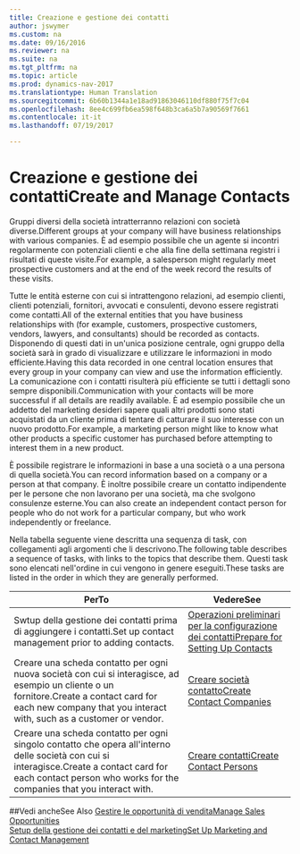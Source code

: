 ```yaml
---
title: Creazione e gestione dei contatti
author: jswymer
ms.custom: na
ms.date: 09/16/2016
ms.reviewer: na
ms.suite: na
ms.tgt_pltfrm: na
ms.topic: article
ms.prod: dynamics-nav-2017
ms.translationtype: Human Translation
ms.sourcegitcommit: 6b60b1344a1e18ad91863046110df880f75f7c04
ms.openlocfilehash: 8ee4c699fb6ea598f648b3ca6a5b7a90569f7661
ms.contentlocale: it-it
ms.lasthandoff: 07/19/2017

---
```

# <a name="create-and-manage-contacts"></a><span data-ttu-id="96ed6-102">Creazione e gestione dei contatti</span><span class="sxs-lookup"><span data-stu-id="96ed6-102">Create and Manage Contacts</span></span>
<span data-ttu-id="96ed6-103">Gruppi diversi della società intratterranno relazioni con società diverse.</span><span class="sxs-lookup"><span data-stu-id="96ed6-103">Different groups at your company will have business relationships with various companies.</span></span> <span data-ttu-id="96ed6-104">È ad esempio possibile che un agente si incontri regolarmente con potenziali clienti e che alla fine della settimana registri i risultati di queste visite.</span><span class="sxs-lookup"><span data-stu-id="96ed6-104">For example, a salesperson might regularly meet prospective customers and at the end of the week record the results of these visits.</span></span>

<span data-ttu-id="96ed6-105">Tutte le entità esterne con cui si intrattengono relazioni, ad esempio clienti, clienti potenziali, fornitori, avvocati e consulenti, devono essere registrati come contatti.</span><span class="sxs-lookup"><span data-stu-id="96ed6-105">All of the external entities that you have business relationships with (for example, customers, prospective customers, vendors, lawyers, and consultants) should be recorded as contacts.</span></span> <span data-ttu-id="96ed6-106">Disponendo di questi dati in un'unica posizione centrale, ogni gruppo della società sarà in grado di visualizzare e utilizzare le informazioni in modo efficiente.</span><span class="sxs-lookup"><span data-stu-id="96ed6-106">Having this data recorded in one central location ensures that every group in your company can view and use the information efficiently.</span></span> <span data-ttu-id="96ed6-107">La comunicazione con i contatti risulterà più efficiente se tutti i dettagli sono sempre disponibili.</span><span class="sxs-lookup"><span data-stu-id="96ed6-107">Communication with your contacts will be more successful if all details are readily available.</span></span> <span data-ttu-id="96ed6-108">È ad esempio possibile che un addetto del marketing desideri sapere quali altri prodotti sono stati acquistati da un cliente prima di tentare di catturare il suo interesse con un nuovo prodotto.</span><span class="sxs-lookup"><span data-stu-id="96ed6-108">For example, a marketing person might like to know what other products a specific customer has purchased before attempting to interest them in a new product.</span></span>

<span data-ttu-id="96ed6-109">È possibile registrare le informazioni in base a una società o a una persona di quella società.</span><span class="sxs-lookup"><span data-stu-id="96ed6-109">You can record information based on a company or a person at that company.</span></span> <span data-ttu-id="96ed6-110">È inoltre possibile creare un contatto indipendente per le persone che non lavorano per una società, ma che svolgono consulenze esterne.</span><span class="sxs-lookup"><span data-stu-id="96ed6-110">You can also create an independent contact person for people who do not work for a particular company, but who work independently or freelance.</span></span>

<span data-ttu-id="96ed6-111">Nella tabella seguente viene descritta una sequenza di task, con collegamenti agli argomenti che li descrivono.</span><span class="sxs-lookup"><span data-stu-id="96ed6-111">The following table describes a sequence of tasks, with links to the topics that describe them.</span></span> <span data-ttu-id="96ed6-112">Questi task sono elencati nell'ordine in cui vengono in genere eseguiti.</span><span class="sxs-lookup"><span data-stu-id="96ed6-112">These tasks are listed in the order in which they are generally performed.</span></span>

|<span data-ttu-id="96ed6-113">Per</span><span class="sxs-lookup"><span data-stu-id="96ed6-113">To</span></span> |<span data-ttu-id="96ed6-114">Vedere</span><span class="sxs-lookup"><span data-stu-id="96ed6-114">See</span></span> |
|---|----|
|<span data-ttu-id="96ed6-115">Swtup della gestione dei contatti prima di aggiungere i contatti.</span><span class="sxs-lookup"><span data-stu-id="96ed6-115">Set up contact management prior to adding contacts.</span></span>|[<span data-ttu-id="96ed6-116">Operazioni preliminari per la configurazione dei contatti</span><span class="sxs-lookup"><span data-stu-id="96ed6-116">Prepare for Setting Up Contacts</span></span>](marketing-setup-contacts.md)|
|<span data-ttu-id="96ed6-117">Creare una scheda contatto per ogni nuova società con cui si interagisce, ad esempio un cliente o un fornitore.</span><span class="sxs-lookup"><span data-stu-id="96ed6-117">Create a contact card for each new company that you interact with, such as a customer or vendor.</span></span>|[<span data-ttu-id="96ed6-118">Creare società contatto</span><span class="sxs-lookup"><span data-stu-id="96ed6-118">Create Contact Companies</span></span>](marketing-create-contact-companies.md)|
|<span data-ttu-id="96ed6-119">Creare una scheda contatto per ogni singolo contatto che opera all'interno delle società con cui si interagisce.</span><span class="sxs-lookup"><span data-stu-id="96ed6-119">Create a contact card for each contact person who works for the companies that you interact with.</span></span>|[<span data-ttu-id="96ed6-120">Creare contatti</span><span class="sxs-lookup"><span data-stu-id="96ed6-120">Create Contact Persons</span></span>](marketing-create-contact-persons.md)|

##<a name="see-also"></a><span data-ttu-id="96ed6-121">Vedi anche</span><span class="sxs-lookup"><span data-stu-id="96ed6-121">See Also</span></span>
[<span data-ttu-id="96ed6-122">Gestire le opportunità di vendita</span><span class="sxs-lookup"><span data-stu-id="96ed6-122">Manage Sales Opportunities</span></span>](marketing-manage-sales-opportunities.md)  
[<span data-ttu-id="96ed6-123">Setup della gestione dei contatti e del marketing</span><span class="sxs-lookup"><span data-stu-id="96ed6-123">Set Up Marketing and Contact Management</span></span>](marketing-setup-marketing.md)  

